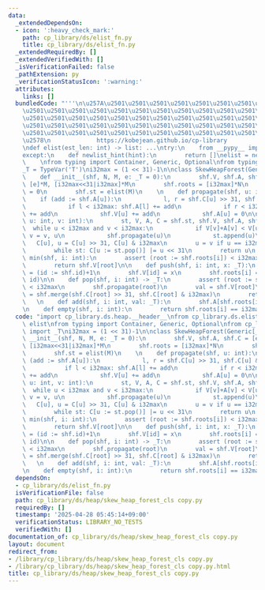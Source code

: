 ```yaml
---
data:
  _extendedDependsOn:
  - icon: ':heavy_check_mark:'
    path: cp_library/ds/elist_fn.py
    title: cp_library/ds/elist_fn.py
  _extendedRequiredBy: []
  _extendedVerifiedWith: []
  _isVerificationFailed: false
  _pathExtension: py
  _verificationStatusIcon: ':warning:'
  attributes:
    links: []
  bundledCode: "'''\n\u257A\u2501\u2501\u2501\u2501\u2501\u2501\u2501\u2501\u2501\u2501\
    \u2501\u2501\u2501\u2501\u2501\u2501\u2501\u2501\u2501\u2501\u2501\u2501\u2501\
    \u2501\u2501\u2501\u2501\u2501\u2501\u2501\u2501\u2501\u2501\u2501\u2501\u2501\
    \u2501\u2501\u2501\u2501\u2501\u2501\u2501\u2501\u2501\u2501\u2501\u2501\u2501\
    \u2501\u2501\u2501\u2501\u2501\u2501\u2501\u2501\u2501\u2501\u2501\u2501\u2501\
    \u2578\n             https://kobejean.github.io/cp-library               \n'''\n\
    \ndef elist(est_len: int) -> list: ...\ntry:\n    from __pypy__ import newlist_hint\n\
    except:\n    def newlist_hint(hint):\n        return []\nelist = newlist_hint\n\
    \    \nfrom typing import Container, Generic, Optional\nfrom typing import TypeVar\n\
    _T = TypeVar('T')\ni32max = (1 << 31)-1\n\nclass SkewHeapForest(Generic[_T]):\n\
    \    def __init__(shf, N, M, e: _T = 0):\n        shf.V, shf.A, shf.C = [e]*M,\
    \ [e]*M, [i32max<<31|i32max]*M\n        shf.roots = [i32max]*N\n        shf.id\
    \ = 0\n        shf.st = elist(M)\n    \n    def propagate(shf, u: int):\n    \
    \    if (add := shf.A[u]):\n            l, r = shf.C[u] >> 31, shf.C[u] & i32max\n\
    \            if l < i32max: shf.A[l] += add\n            if r < i32max: shf.A[r]\
    \ += add\n            shf.V[u] += add\n            shf.A[u] = 0\n\n    def merge(shf,\
    \ u: int, v: int):\n        st, V, A, C = shf.st, shf.V, shf.A, shf.C\n      \
    \  while u < i32max and v < i32max:\n            if V[v]+A[v] < V[u]+A[u]: u,\
    \ v = v, u\n            shf.propagate(u)\n            st.append(u)\n         \
    \   C[u], u = C[u] >> 31, C[u] & i32max\n        u = v if u == i32max else u\n\
    \        while st: C[u := st.pop()] |= u << 31\n        return u\n    \n    def\
    \ min(shf, i: int):\n        assert (root := shf.roots[i]) < i32max\n        shf.propagate(root)\n\
    \        return shf.V[root]\n\n    def push(shf, i: int, x: _T):\n        shf.id\
    \ = (id := shf.id)+1\n        shf.V[id] = x\n        shf.roots[i] = shf.merge(shf.roots[i],\
    \ id)\n\n    def pop(shf, i: int) -> _T:\n        assert (root := shf.roots[i])\
    \ < i32max\n        shf.propagate(root)\n        val = shf.V[root]\n        shf.roots[i]\
    \ = shf.merge(shf.C[root] >> 31, shf.C[root] & i32max)\n        return val\n \
    \   \n    def add(shf, i: int, val: _T):\n        shf.A[shf.roots[i]] += val\n\
    \n    def empty(shf, i: int):\n        return shf.roots[i] == i32max\n    \n"
  code: "import cp_library.ds.heap.__header__\nfrom cp_library.ds.elist_fn import\
    \ elist\nfrom typing import Container, Generic, Optional\nfrom cp_library.misc.typing\
    \ import _T\ni32max = (1 << 31)-1\n\nclass SkewHeapForest(Generic[_T]):\n    def\
    \ __init__(shf, N, M, e: _T = 0):\n        shf.V, shf.A, shf.C = [e]*M, [e]*M,\
    \ [i32max<<31|i32max]*M\n        shf.roots = [i32max]*N\n        shf.id = 0\n\
    \        shf.st = elist(M)\n    \n    def propagate(shf, u: int):\n        if\
    \ (add := shf.A[u]):\n            l, r = shf.C[u] >> 31, shf.C[u] & i32max\n \
    \           if l < i32max: shf.A[l] += add\n            if r < i32max: shf.A[r]\
    \ += add\n            shf.V[u] += add\n            shf.A[u] = 0\n\n    def merge(shf,\
    \ u: int, v: int):\n        st, V, A, C = shf.st, shf.V, shf.A, shf.C\n      \
    \  while u < i32max and v < i32max:\n            if V[v]+A[v] < V[u]+A[u]: u,\
    \ v = v, u\n            shf.propagate(u)\n            st.append(u)\n         \
    \   C[u], u = C[u] >> 31, C[u] & i32max\n        u = v if u == i32max else u\n\
    \        while st: C[u := st.pop()] |= u << 31\n        return u\n    \n    def\
    \ min(shf, i: int):\n        assert (root := shf.roots[i]) < i32max\n        shf.propagate(root)\n\
    \        return shf.V[root]\n\n    def push(shf, i: int, x: _T):\n        shf.id\
    \ = (id := shf.id)+1\n        shf.V[id] = x\n        shf.roots[i] = shf.merge(shf.roots[i],\
    \ id)\n\n    def pop(shf, i: int) -> _T:\n        assert (root := shf.roots[i])\
    \ < i32max\n        shf.propagate(root)\n        val = shf.V[root]\n        shf.roots[i]\
    \ = shf.merge(shf.C[root] >> 31, shf.C[root] & i32max)\n        return val\n \
    \   \n    def add(shf, i: int, val: _T):\n        shf.A[shf.roots[i]] += val\n\
    \n    def empty(shf, i: int):\n        return shf.roots[i] == i32max\n    "
  dependsOn:
  - cp_library/ds/elist_fn.py
  isVerificationFile: false
  path: cp_library/ds/heap/skew_heap_forest_cls copy.py
  requiredBy: []
  timestamp: '2025-04-28 05:45:14+09:00'
  verificationStatus: LIBRARY_NO_TESTS
  verifiedWith: []
documentation_of: cp_library/ds/heap/skew_heap_forest_cls copy.py
layout: document
redirect_from:
- /library/cp_library/ds/heap/skew_heap_forest_cls copy.py
- /library/cp_library/ds/heap/skew_heap_forest_cls copy.py.html
title: cp_library/ds/heap/skew_heap_forest_cls copy.py
---
```

